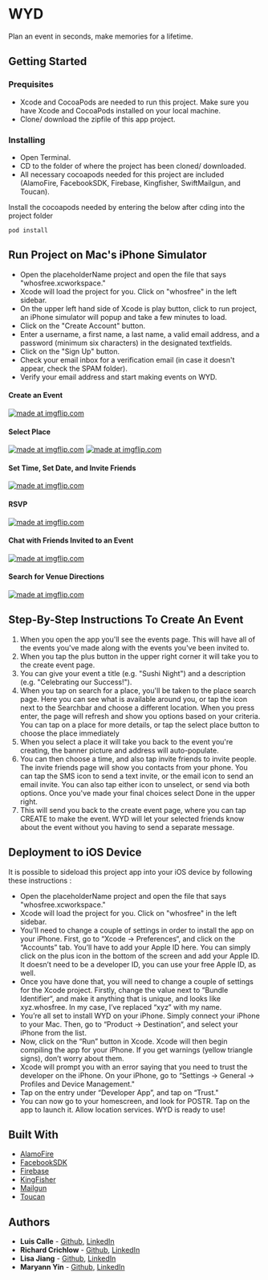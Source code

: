 # WYD

Plan an event in seconds, make memories for a lifetime.

## Getting Started

### Prequisites
* Xcode and CocoaPods are needed to run this project. Make sure you have Xcode and CocoaPods installed on your local machine.
* Clone/ download the zipfile of this app project.

### Installing
* Open Terminal.
* CD to the folder of where the project has been cloned/ downloaded.
* All necessary cocoapods needed for this project are included (AlamoFire, FacebookSDK, Firebase, Kingfisher, SwiftMailgun, and Toucan).

Install the cocoapods needed by entering the below after cding into the project folder
```
pod install
```

## Run Project on Mac's iPhone Simulator
* Open the placeholderName project and open the file that says "whosfree.xcworkspace."
* Xcode will load the project for you. Click on "whosfree" in the left sidebar.
* On the upper left hand side of Xcode is play button, click to run project, an iPhone simulator will popup and take a few minutes to load.
* Click on the "Create Account" button.
* Enter a username, a first name, a last name, a valid email address, and a password (minimum six characters) in the designated textfields.
* Click on the "Sign Up" button.
* Check your email inbox for a verification email (in case it doesn't appear, check the SPAM folder).
* Verify your email address and start making events on WYD.

#### Create an Event
<a href="https://imgflip.com/gif/27tg9q"><img src="https://i.imgflip.com/27tg9q.gif" title="made at imgflip.com"/></a>
#### Select Place
<a href="https://imgflip.com/gif/27tgj3"><img src="https://i.imgflip.com/27tgj3.gif" title="made at imgflip.com"/></a>
<a href="https://imgflip.com/gif/27tgmx"><img src="https://i.imgflip.com/27tgmx.gif" title="made at imgflip.com"/></a>
#### Set Time, Set Date, and Invite Friends
<a href="https://imgflip.com/gif/27th6m"><img src="https://i.imgflip.com/27th6m.gif" title="made at imgflip.com"/></a>
#### RSVP
<a href="https://imgflip.com/gif/27thbp"><img src="https://i.imgflip.com/27thbp.gif" title="made at imgflip.com"/></a>
#### Chat with Friends Invited to an Event
<a href="https://imgflip.com/gif/27thm5"><img src="https://i.imgflip.com/27thm5.gif" title="made at imgflip.com"/></a>
#### Search for Venue Directions
<a href="https://imgflip.com/gif/27then"><img src="https://i.imgflip.com/27then.gif" title="made at imgflip.com"/></a>

## Step-By-Step Instructions To Create An Event
1) When you open the app you'll see the events page. This will have all of the events you've made along with the events you've been invited to.
2) When you tap the plus button in the upper right corner it will take you to the create event page. 
3) You can give your event a title (e.g. "Sushi Night") and a description (e.g. "Celebrating our Success!").
4) When you tap on search for a place, you'll be taken to the place search page. Here you can see what is available around you, or tap the icon next to the Searchbar and choose a different location. When you press enter, the page will refresh and show you options based on your criteria. You can tap on a place for more details, or tap the select place button to choose the place immediately
5) When you select a place it will take you back to the event you're creating, the banner picture and address will auto-populate.
6) You can then choose a time, and also tap invite friends to invite people. The invite friends page will show you contacts from your phone. You can tap the SMS icon to send a text invite, or the email icon to send an email invite. You can also tap either icon to unselect, or send via both options. Once you've made your final choices select Done in the upper right.
7) This will send you back to the create event page, where you can tap CREATE to make the event. WYD will let your selected friends know about the event without you having to send a separate message.

## Deployment to iOS Device
It is possible to sideload this project app into your iOS device by following these instructions :

* Open the placeholderName project and open the file that says "whosfree.xcworkspace."
* Xcode will load the project for you. Click on "whosfree" in the left sidebar.
* You’ll need to change a couple of settings in order to install the app on your iPhone. First, go to “Xcode -> Preferences“, and click on the “Accounts” tab. You’ll have to add your Apple ID here. You can simply click on the plus icon in the bottom of the screen and add your Apple ID. It doesn’t need to be a developer ID, you can use your free Apple ID, as well.
* Once you have done that, you will need to change a couple of settings for the Xcode project. Firstly, change the value next to “Bundle Identifier“, and make it anything that is unique, and looks like xyz.whosfree. In my case, I’ve replaced “xyz” with my name.
* You’re all set to install WYD on your iPhone. Simply connect your iPhone to your Mac. Then, go to “Product -> Destination“, and select your iPhone from the list.
* Now, click on the “Run” button in Xcode. Xcode will then begin compiling the app for your iPhone. If you get warnings (yellow triangle signs), don’t worry about them.
* Xcode will prompt you with an error saying that you need to trust the developer on the iPhone. On your iPhone, go to “Settings -> General -> Profiles and Device Management."
* Tap on the entry under “Developer App”, and tap on “Trust."
* You can now go to your homescreen, and look for POSTR. Tap on the app to launch it.  Allow location services. WYD is ready to use!

## Built With
* [AlamoFire](https://github.com/Alamofire/Alamofire)
* [FacebookSDK](https://developers.facebook.com/docs/ios/)
* [Firebase](https://firebase.google.com/)
* [KingFisher](https://github.com/onevcat/Kingfisher)
* [Mailgun](https://www.mailgun.com/)
* [Toucan](https://github.com/gavinbunney/Toucan)

## Authors 
 * **Luis Calle** - [Github](https://github.com/Luch0), [LinkedIn](https://www.linkedin.com/in/luismcalle)
 * **Richard Crichlow** - [Github](https://github.com/dementedcactus), [LinkedIn](https://www.linkedin.com/in/richard-crichlow-9082b74/)
 * **Lisa Jiang** - [Github](https://github.com/NYCgirlLearnsToCode), [LinkedIn](https://www.linkedin.com/in/lljiang/)
 * **Maryann Yin** - [Github](https://github.com/myin125), [LinkedIn](https://www.linkedin.com/in/maryannyin/)

